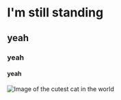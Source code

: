 # I'm still standing
## yeah
### yeah
#### yeah

![Image of the cutest cat in the world](https://github.com/sapmar/skills-communicate-using-markdown/assets/127299934/1ab6ef52-bc1f-463b-b4f3-6e30548f624d)
